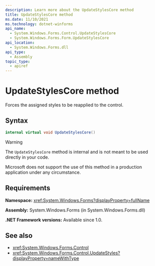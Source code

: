 ```yaml
---
description: Learn more about the UpdateStylesCore method
title: UpdateStylesCore method
ms.date: 11/10/2021
ms.technology: dotnet-winforms
api_name:
  - System.Windows.Forms.Control.UpdateStylesCore
  - System.Windows.Forms.Form.UpdateStylesCore
api_location:
  - System.Windows.Forms.dll
api_type:
  - Assembly
topic_type:
  - apiref
---
```


# UpdateStylesCore method

Forces the assigned styles to be reapplied to the control.

## Syntax

```csharp
internal virtual void UpdateStylesCore()
```

> [!WARNING]
> The `UpdateStylesCore` method is internal and is not meant to be used directly in your code.
>
> Microsoft does not support the use of this method in a production application under any circumstance.

## Requirements

**Namespace:** <xref:System.Windows.Forms?displayProperty=fullName>

**Assembly:** System.Windows.Forms (in System.Windows.Forms.dll)

**.NET Framework versions:** Available since 1.0.

## See also

- <xref:System.Windows.Forms.Control>
- <xref:System.Windows.Forms.Control.UpdateStyles?displayProperty=nameWithType>
